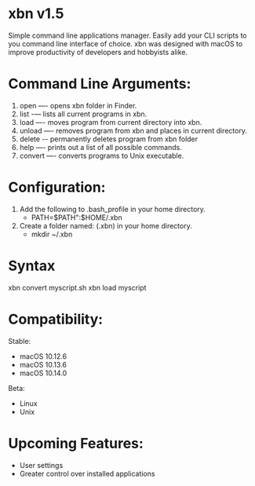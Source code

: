 # xbn v1.5
Simple command line applications manager. Easily add your CLI scripts to you command line interface of choice. xbn was designed with macOS to improve productivity of developers and hobbyists alike.

# Command Line Arguments:
  1. open     —-   opens xbn folder in Finder.
  2. list     -—   lists all current programs in xbn.
  3. load     —-   moves program from current directory into xbn.
  4. unload   —-   removes program from xbn and places in current directory.
  5. delete   --   permanently deletes program from xbn folder
  6. help     —-   prints out a list of all possible commands.
  7. convert  —-   converts programs to Unix executable.

# Configuration:
1. Add the following to .bash_profile in your home directory.
   - PATH=$PATH":$HOME/.xbn
2. Create a folder named: (.xbn) in your home directory.
   - mkdir ~/.xbn

# Syntax
xbn convert myscript.sh
xbn load myscript

# Compatibility:
Stable:
- macOS 10.12.6
- macOS 10.13.6
- macOS 10.14.0

Beta:
- Linux
- Unix

# Upcoming Features:
- User settings
- Greater control over installed applications

